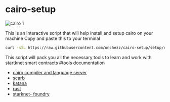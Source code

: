 # cairo-setup
![cairo 1](https://github.com/onchezz/cairo-setup/assets/56371447/8b857bc1-752e-4399-a3ef-c1e363db6481)

This is an interactive script that will help install and setup cairo on  your machine
Copy and paste this to your terminal

```bash
curl -sSL https://raw.githubusercontent.com/onchezz/cairo-setup/setup/cairo_setup.sh | bash
```
This script will pack you all the necessary tools to learn and work with startknet smart contracts 
#tools documentation
- [cairo compiler and language server](https://www.cairo-lang.org/)
- [scarb ](https://docs.swmansion.com/scarb/docs.html)
- [katana](https://book.dojoengine.org/toolchain/katana/overview.html)
- [rust ](https://www.rust-lang.org/tools/install)
- [starknet- foundry](https://foundry-rs.github.io/starknet-foundry/getting-started/installation.html)


